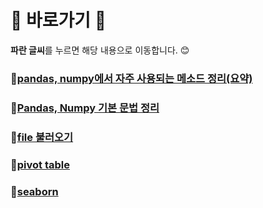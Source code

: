 # :cherry_blossom: 바로가기 :cherry_blossom:
**파란 글씨**를 누르면 해당 내용으로 이동합니다. 😊

### :pushpin:[pandas, numpy에서 자주 사용되는 메소드 정리(요약)](./methods.md)

### :pushpin:[Pandas, Numpy 기본 문법 정리](./01_Pandas_basic.ipynb)

### :pushpin:[file 불러오기](./02_read_files.ipynb)

### :pushpin:[pivot table](./03_pivot_table.ipynb)

### :pushpin:[seaborn](./04_seaborn.ipynb)

